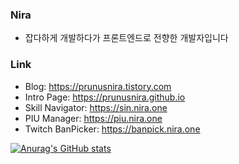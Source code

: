 ### Nira

* 잡다하게 개발하다가 프론트엔드로 전향한 개발자입니다

### Link

* Blog: https://prunusnira.tistory.com
* Intro Page: https://prunusnira.github.io
* Skill Navigator: https://sin.nira.one
* PIU Manager: https://piu.nira.one
* Twitch BanPicker: https://banpick.nira.one

[![Anurag's GitHub stats](https://github-readme-stats.vercel.app/api?username=prunusnira&theme=dark)](https://github.com/anuraghazra/github-readme-stats)
